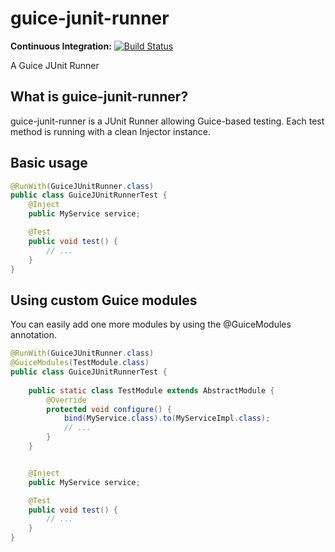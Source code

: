 guice-junit-runner
====

**Continuous Integration:** [![Build Status](https://api.travis-ci.org/marcolamberto/guice-junit-runner.png?branch=master)](https://travis-ci.org/marcolamberto/guice-junit-runner) <br/>

A Guice JUnit Runner

## What is guice-junit-runner?

guice-junit-runner is a JUnit Runner allowing Guice-based testing.
Each test method is running with a clean Injector instance.

## Basic usage

```java
@RunWith(GuiceJUnitRunner.class)
public class GuiceJUnitRunnerTest {
	@Inject
	public MyService service;

	@Test
	public void test() {
		// ...
	}
}
```

## Using custom Guice modules

You can easily add one more modules by using the @GuiceModules annotation.

```java
@RunWith(GuiceJUnitRunner.class)
@GuiceModules(TestModule.class)
public class GuiceJUnitRunnerTest {
	
	public static class TestModule extends AbstractModule {
		@Override
		protected void configure() {
			bind(MyService.class).to(MyServiceImpl.class);
			// ...
		}
	}


	@Inject
	public MyService service;

	@Test
	public void test() {
		// ...
	}
}
```
